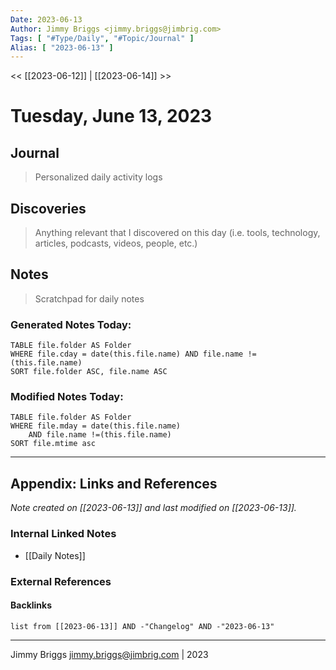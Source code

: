 ```yaml
---
Date: 2023-06-13
Author: Jimmy Briggs <jimmy.briggs@jimbrig.com>
Tags: [ "#Type/Daily", "#Topic/Journal" ]
Alias: [ "2023-06-13" ]
---
```


<< [[2023-06-12]] | [[2023-06-14]] >>

# Tuesday, June 13, 2023

## Journal

> Personalized daily activity logs

## Discoveries

> Anything relevant that I discovered on this day (i.e. tools, technology, articles, podcasts, videos, people, etc.)

## Notes

> Scratchpad for daily notes

### Generated Notes Today:

```dataview
TABLE file.folder AS Folder 
WHERE file.cday = date(this.file.name) AND file.name !=(this.file.name) 
SORT file.folder ASC, file.name ASC
```

### Modified Notes Today:

```dataview
TABLE file.folder AS Folder
WHERE file.mday = date(this.file.name) 
	AND file.name !=(this.file.name)
SORT file.mtime asc
```

***

## Appendix: Links and References

*Note created on [[2023-06-13]] and last modified on [[2023-06-13]].*

### Internal Linked Notes

- [[Daily Notes]]

### External References

#### Backlinks

```dataview
list from [[2023-06-13]] AND -"Changelog" AND -"2023-06-13"
```


***

Jimmy Briggs <jimmy.briggs@jimbrig.com> | 2023
